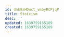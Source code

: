 ```yaml
---
id: dnk8aHDwct_vmbyRCPjqP
title: Stoicism
desc: ''
updated: 1639759165189
created: 1639759165189
---
```


